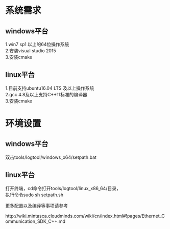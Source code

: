 # 系统需求
## windows平台
1.win7 sp1 以上的64位操作系统</br>
2.安装visual studio 2015</br>
3.安装cmake</br>
## linux平台
1.目前支持ubuntu16.04 LTS 及以上操作系统</br>
2.gcc 4.8及以上支持C++11标准的编译器</br>
3.安装cmake</br>
# 环境设置
## windows平台
双击tools/logtool/windows_x64/setpath.bat</br>
## linux平台
打开终端，cd命令打开tools/logtool/linux_x86_64/目录，</br>
执行命令sudo sh setpath.sh</br>

更多配置以及编译等事项请参考</br>
</html>
http://wiki.mintasca.cloudminds.com/wiki/cn/index.html#!pages/Ethernet_Communication_SDK_C++.md
</html>
